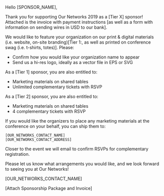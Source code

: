 Hello [SPONSOR_NAME],

Thank you for supporting Our Networks 2019 as a [Tier X] sponsor! Attached is the invoice with payment instructions [as well as a form with information on sending wires in USD to our bank].

We would like to feature your organization on our print & digital materials (i.e. website, on-site branding)[Tier 1:, as well as printed on conference swag (i.e. t-shirts, totes)]. Please:

- Confirm how you would like your organization name to appear
- Send us a hi-res logo, ideally as a vector file in EPS or SVG

As a [Tier 1] sponsor, you are also entitled to:

- Marketing materials on shared tables
- Unlimited complementary tickets with RSVP

As a [Tier 2] sponsor, you are also entitled to:

- Marketing materials on shared tables
- 4 complementary tickets with RSVP

If you would like the organizers to place any marketing materials at the conference on your behalf, you can ship them to:

	[OUR_NETWORKS_CONTACT_NAME]
	[OUR_NETWORKS_CONTACT_ADDRESS]

Closer to the event we will email to confirm RSVPs for complementary registration.

Please let us know what arrangements you would like, and we look forward to seeing you at Our Networks!

[OUR_NETWORKS_CONTACT_NAME]

[Attach Sponsorship Package and Invoice]
